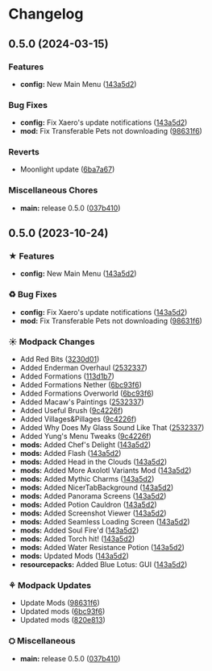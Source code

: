 # Changelog

## 0.5.0 (2024-03-15)


### Features

* **config:** New Main Menu ([143a5d2](https://github.com/tazta2ra/bluelotus-beyond/commit/143a5d24aa310abc5810b500eda66ff490581c16))


### Bug Fixes

* **config:** Fix Xaero's update notifications ([143a5d2](https://github.com/tazta2ra/bluelotus-beyond/commit/143a5d24aa310abc5810b500eda66ff490581c16))
* **mod:** Fix Transferable Pets not downloading ([98631f6](https://github.com/tazta2ra/bluelotus-beyond/commit/98631f6779a507858af6301fd2ef529ded8b983b))


### Reverts

* Moonlight update ([6ba7a67](https://github.com/tazta2ra/bluelotus-beyond/commit/6ba7a674e2933446c186e902f491ccb3bed4a169))


### Miscellaneous Chores

* **main:** release 0.5.0 ([037b410](https://github.com/tazta2ra/bluelotus-beyond/commit/037b4105513c6a89423a7edef04d4e43ab346d39))

## 0.5.0 (2023-10-24)


### ★ Features

* **config:** New Main Menu ([143a5d2](https://github.com/tazta2ra/bluelotus-beyond/commit/143a5d24aa310abc5810b500eda66ff490581c16))


### ♻ Bug Fixes

* **config:** Fix Xaero's update notifications ([143a5d2](https://github.com/tazta2ra/bluelotus-beyond/commit/143a5d24aa310abc5810b500eda66ff490581c16))
* **mod:** Fix Transferable Pets not downloading ([98631f6](https://github.com/tazta2ra/bluelotus-beyond/commit/98631f6779a507858af6301fd2ef529ded8b983b))


### ☀ Modpack Changes

* Add Red Bits ([3230d01](https://github.com/tazta2ra/bluelotus-beyond/commit/3230d01308afefe0dedf325abb6f40edaf0fafd8))
* Added Enderman Overhaul ([2532337](https://github.com/tazta2ra/bluelotus-beyond/commit/2532337ef050d6ceadd0edefe12a1a7aae76258b))
* Added Formations ([113d1b7](https://github.com/tazta2ra/bluelotus-beyond/commit/113d1b7f53f50c66ead9846139d1a48f7583b0d7))
* Added Formations Nether ([6bc93f6](https://github.com/tazta2ra/bluelotus-beyond/commit/6bc93f6e718ec3f7e87cfa91f2fbb1fe2d04ed3e))
* Added Formations Overworld ([6bc93f6](https://github.com/tazta2ra/bluelotus-beyond/commit/6bc93f6e718ec3f7e87cfa91f2fbb1fe2d04ed3e))
* Added Macaw's Paintings ([2532337](https://github.com/tazta2ra/bluelotus-beyond/commit/2532337ef050d6ceadd0edefe12a1a7aae76258b))
* Added Useful Brush ([9c4226f](https://github.com/tazta2ra/bluelotus-beyond/commit/9c4226fa650e71af3579bcf62404b36f6d0ed15c))
* Added Villages&Pillages ([9c4226f](https://github.com/tazta2ra/bluelotus-beyond/commit/9c4226fa650e71af3579bcf62404b36f6d0ed15c))
* Added Why Does My Glass Sound Like That ([2532337](https://github.com/tazta2ra/bluelotus-beyond/commit/2532337ef050d6ceadd0edefe12a1a7aae76258b))
* Added Yung's Menu Tweaks ([9c4226f](https://github.com/tazta2ra/bluelotus-beyond/commit/9c4226fa650e71af3579bcf62404b36f6d0ed15c))
* **mods:** Added Chef's Delight ([143a5d2](https://github.com/tazta2ra/bluelotus-beyond/commit/143a5d24aa310abc5810b500eda66ff490581c16))
* **mods:** Added Flash ([143a5d2](https://github.com/tazta2ra/bluelotus-beyond/commit/143a5d24aa310abc5810b500eda66ff490581c16))
* **mods:** Added Head in the Clouds ([143a5d2](https://github.com/tazta2ra/bluelotus-beyond/commit/143a5d24aa310abc5810b500eda66ff490581c16))
* **mods:** Added More Axolotl Variants Mod ([143a5d2](https://github.com/tazta2ra/bluelotus-beyond/commit/143a5d24aa310abc5810b500eda66ff490581c16))
* **mods:** Added Mythic Charms ([143a5d2](https://github.com/tazta2ra/bluelotus-beyond/commit/143a5d24aa310abc5810b500eda66ff490581c16))
* **mods:** Added NicerTabBackground ([143a5d2](https://github.com/tazta2ra/bluelotus-beyond/commit/143a5d24aa310abc5810b500eda66ff490581c16))
* **mods:** Added Panorama Screens ([143a5d2](https://github.com/tazta2ra/bluelotus-beyond/commit/143a5d24aa310abc5810b500eda66ff490581c16))
* **mods:** Added Potion Cauldron ([143a5d2](https://github.com/tazta2ra/bluelotus-beyond/commit/143a5d24aa310abc5810b500eda66ff490581c16))
* **mods:** Added Screenshot Viewer ([143a5d2](https://github.com/tazta2ra/bluelotus-beyond/commit/143a5d24aa310abc5810b500eda66ff490581c16))
* **mods:** Added Seamless Loading Screen ([143a5d2](https://github.com/tazta2ra/bluelotus-beyond/commit/143a5d24aa310abc5810b500eda66ff490581c16))
* **mods:** Added Soul Fire'd ([143a5d2](https://github.com/tazta2ra/bluelotus-beyond/commit/143a5d24aa310abc5810b500eda66ff490581c16))
* **mods:** Added Torch hit! ([143a5d2](https://github.com/tazta2ra/bluelotus-beyond/commit/143a5d24aa310abc5810b500eda66ff490581c16))
* **mods:** Added Water Resistance Potion ([143a5d2](https://github.com/tazta2ra/bluelotus-beyond/commit/143a5d24aa310abc5810b500eda66ff490581c16))
* **mods:** Updated Mods ([143a5d2](https://github.com/tazta2ra/bluelotus-beyond/commit/143a5d24aa310abc5810b500eda66ff490581c16))
* **resourcepacks:** Added Blue Lotus: GUI ([143a5d2](https://github.com/tazta2ra/bluelotus-beyond/commit/143a5d24aa310abc5810b500eda66ff490581c16))


### ⚘ Modpack Updates

* Update Mods ([98631f6](https://github.com/tazta2ra/bluelotus-beyond/commit/98631f6779a507858af6301fd2ef529ded8b983b))
* Updated mods ([6bc93f6](https://github.com/tazta2ra/bluelotus-beyond/commit/6bc93f6e718ec3f7e87cfa91f2fbb1fe2d04ed3e))
* Updated mods ([820e813](https://github.com/tazta2ra/bluelotus-beyond/commit/820e8135be842c9727820467f78d3ed88a917fe2))


### ⛭ Miscellaneous

* **main:** release 0.5.0 ([037b410](https://github.com/tazta2ra/bluelotus-beyond/commit/037b4105513c6a89423a7edef04d4e43ab346d39))
